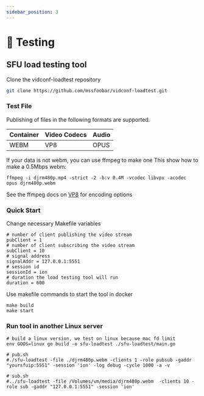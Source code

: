 ```yaml
---
sidebar_position: 3
---
```


# 🔧 Testing

## SFU load testing tool

Clone the vidconf-loadtest repository

```bash
git clone https://github.com/mssfoobar/vidconf-loadtest.git
```

### Test File

Publishing of files in the following formats are supported.

| Container | Video Codecs | Audio |
| --------- | ------------ | ----- |
| WEBM      | VP8          | OPUS  |

If your data is not webm, you can use ffmpeg to make one
This show how to make a 0.5Mbps webm:

```
ffmpeg -i djrm480p.mp4 -strict -2 -b:v 0.4M -vcodec libvpx -acodec opus djrm480p.webm
```

See the ffmpeg docs on [VP8](https://trac.ffmpeg.org/wiki/Encode/VP8) for encoding options

### Quick Start

Change necessary Makefile variables

```
# number of client publishing the video stream
pubClient = 1
# number of client subscribing the video stream
subClient = 10
# signal address
signalAddr = 127.0.0.1:5551
# session id
sessionId = ion
# duration the load testing tool will run
duration = 600
```

Use makefile commands to start the tool in docker

```Command Line
make build
make start
```

### Run tool in another Linux server

```
# build a linux version, we test on linux because mac fd limit
env GOOS=linux go build -o sfu-loadtest ./sfu-loadtest/main.go
```

```
# pub.sh
#./sfu-loadtest -file ./djrm480p.webm -clients 1 -role pubsub -gaddr "yoursfuip:5551" -session 'ion' -log debug -cycle 1000 -a -v

# sub.sh
#../sfu-loadtest -file /Volumes/vm/media/djrm480p.webm  -clients 10 -role sub -gaddr "127.0.0.1:5551" -session 'ion'
```
